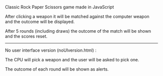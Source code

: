 Classic Rock Paper Scissors game made in JavaScript

After clicking a weapon it will be matched against the computer weapon and the outcome will be displayed.

After 5 rounds (including draws) the outcome of the match will be shown and the scores reset.


---------------------------------------------------------------------------------------------------------

No user interface version (noUIversion.html) :

The CPU will pick a weapon and the user will be asked to pick one.

The outcome of each round will be shown as alerts.

